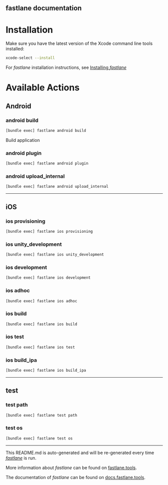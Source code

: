 fastlane documentation
----

# Installation

Make sure you have the latest version of the Xcode command line tools installed:

```sh
xcode-select --install
```

For _fastlane_ installation instructions, see [Installing _fastlane_](https://docs.fastlane.tools/#installing-fastlane)

# Available Actions

## Android

### android build

```sh
[bundle exec] fastlane android build
```

Build application

### android plugin

```sh
[bundle exec] fastlane android plugin
```



### android upload_internal

```sh
[bundle exec] fastlane android upload_internal
```



----


## iOS

### ios provisioning

```sh
[bundle exec] fastlane ios provisioning
```



### ios unity_development

```sh
[bundle exec] fastlane ios unity_development
```



### ios development

```sh
[bundle exec] fastlane ios development
```



### ios adhoc

```sh
[bundle exec] fastlane ios adhoc
```



### ios build

```sh
[bundle exec] fastlane ios build
```



### ios test

```sh
[bundle exec] fastlane ios test
```



### ios build_ipa

```sh
[bundle exec] fastlane ios build_ipa
```



----


## test

### test path

```sh
[bundle exec] fastlane test path
```



### test os

```sh
[bundle exec] fastlane test os
```



----

This README.md is auto-generated and will be re-generated every time [_fastlane_](https://fastlane.tools) is run.

More information about _fastlane_ can be found on [fastlane.tools](https://fastlane.tools).

The documentation of _fastlane_ can be found on [docs.fastlane.tools](https://docs.fastlane.tools).
